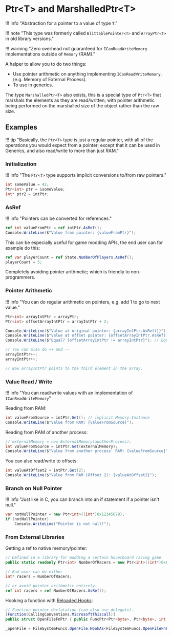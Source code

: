 # Ptr&lt;T&gt; and MarshalledPtr&lt;T&gt;

!!! info "Abstraction for a pointer to a value of type `T`."

!!! note "This type was formerly called `BlittablePointer<T>` and `ArrayPtr<T>` in old library versions."

!!! warning "Zero overhead not guaranteed for `ICanReadWriteMemory` implementations outside of `Memory` (RAM)."

A helper to allow you to do two things:  

- Use pointer arithmetic on anything implementing `ICanReadWriteMemory`. (e.g. Memory of External Process).  
- To use in generics.  

The type `MarshalledPtr<T>` also exists, this is a special type of `Ptr<T>` that marshals the elements as they are read/written;
with pointer arithmetic being performed on the marshalled size of the object rather than the raw size.

## Examples

!!! tip "Basically, the `Ptr<T>` type is just a regular pointer, with all of the operations you would expect from a pointer; except that it can be used in Generics, and also read/write to more than just RAM."

### Initialization

!!! info "The `Ptr<T>` type supports implicit conversions to/from raw pointers."

```csharp
int someValue = 42;
Ptr<int> ptr = &someValue;
int* ptr2 = intPtr;
```

### AsRef

!!! info "Pointers can be converted for references."

```csharp
ref int valueFromPtr = ref intPtr.AsRef();
Console.WriteLine($"Value from pointer: {valueFromPtr}");
```

This can be especially useful for game modding APIs, the end user can for example do this:

```csharp
ref var playerCount = ref State.NumberOfPlayers.AsRef();
playerCount = 5;
```

Completely avoiding pointer arithmetic; which is friendly to non-programmers.

### Pointer Arithmetic

!!! info "You can do regular arithmetic on pointers, e.g. add 1 to go to next value."

```csharp
Ptr<int> arrayIntPtr = arrayPtr;
Ptr<int> offsetArrayIntPtr = arrayIntPtr + 2;

Console.WriteLine($"Value at original pointer: {arrayIntPtr.AsRef()}"); // Output: Value at original pointer: 1
Console.WriteLine($"Value at offset pointer: {offsetArrayIntPtr.AsRef()}"); // Output: Value at offset pointer: 3
Console.WriteLine($"Equal? {offsetArrayIntPtr != arrayIntPtr}"); // Equal? false

// You can also do ++ and --
arrayIntPtr++;
arrayIntPtr++;

// Now arrayIntPtr points to the third element in the array.
```

### Value Read / Write

!!! info "You can read/write values with an implementation of `ICanReadWriteMemory`"

Reading from RAM:  

```csharp
int valueFromSource = intPtr.Get(); // implicit Memory.Instance
Console.WriteLine($"Value from RAM: {valueFromSource}");
```

Reading from RAM of another process:  

```csharp
// externalMemory = new ExternalMemory(anotherProcess);
int valueFromSource = intPtr.Get(externalMemory);
Console.WriteLine($"Value from another process' RAM: {valueFromSource}");
```

You can also read/write to offsets:

```csharp
int valueAtOffset2 = intPtr.Get(2);
Console.WriteLine($"Value from RAM (Offset 2): {valueAtOffset2}");
```

### Branch on Null Pointer

!!! info "Just like in C, you can branch into an if statement if a pointer isn't null."

```csharp
var notNullPointer = new Ptr<int>((int*)0x12345678);
if (notNullPointer)
    Console.WriteLine("Pointer is not null!");
```

### From External Libraries

Getting a ref to native memory/pointer:  

```csharp
// Defined in a library for modding a certain hoverboard racing game.
public static readonly Ptr<int> NumberOfRacers = new Ptr<int>((int*)0x64B758);

// End user can do either
int* racers = NumberOfRacers;

// or avoid pointer arithmetic entirely.
ref int racers = ref NumberOfRacers.AsRef();
```

Hooking a function with [Reloaded.Hooks](https://github.com/Reloaded-Project/Reloaded.Memory/blob/master/Docs/Getting-Started.md):  

```csharp
// Function pointer declatation (can also use delegate).
[Function(CallingConventions.MicrosoftThiscall)]
public struct OpenFileFnPtr { public FuncPtr<Ptr<byte>, Ptr<byte>, int, Ptr<byte>> Value; }

_openFile = FileSystemFuncs.OpenFile.HookAs<FileSystemFuncs.OpenFileFnPtr>(typeof(FileAccessServer), nameof(OpenBfsFileImpl)).Activate();
```
